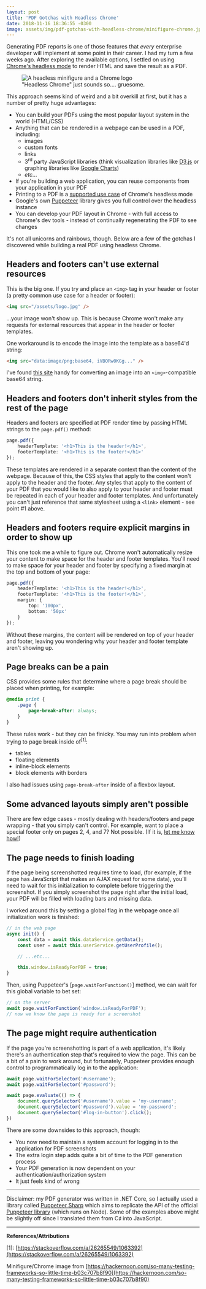 ```yaml
---
layout: post
title: 'PDF Gotchas with Headless Chrome'
date: 2018-11-16 18:36:55 -0300
image: assets/img/pdf-gotchas-with-headless-chrome/minifigure-chrome.jpg
---
```


Generating PDF reports is one of those features that _every_ enterprise developer will implement at some point in their career. I had my turn a few weeks ago. After exploring the available options, I settled on using [Chrome's headless mode](https://developers.google.com/web/updates/2017/04/headless-chrome) to render HTML and save the result as a PDF.

<figure>
    <img src="{{ 'assets/img/pdf-gotchas-with-headless-chrome/minifigure-chrome.jpg' | relative_url }}" alt="A headless minifigure and a Chrome logo" />
    <figcaption>"Headless Chrome" just sounds so.... gruesome.</figcaption>
</figure>

This approach seems kind of weird and a bit overkill at first, but it has a number of pretty huge advantages:

-   You can build your PDFs using the most popular layout system in the world (HTML/CSS)
-   Anything that can be rendered in a webpage can be used in a PDF, including:
    -   images
    -   custom fonts
    -   links
    -   3<sup>rd</sup> party JavaScript libraries (think visualization libraries like [D3.js](https://d3js.org/) or graphing libraries like [Google Charts](https://developers.google.com/chart/))
    -   _etc..._
-   If you're building a web application, you can reuse components from your application in your PDF
-   Printing to a PDF is a [supported use case](https://developers.google.com/web/updates/2017/04/headless-chrome#create_a_pdf_dom) of Chrome's headless mode
-   Google's own [Puppeteer](https://pptr.dev/) library gives you full control over the headless instance
-   You can develop your PDF layout in Chrome - with full access to Chrome's dev tools - instead of continually regenerating the PDF to see changes

It's not all unicorns and rainbows, though. Below are a few of the gotchas I discovered while building a real PDF using headless Chrome.

## Headers and footers can't use external resources

This is the big one. If you try and place an `<img>` tag in your header or footer (a pretty common use case for a header or footer):

```html
<img src="/assets/logo.jpg" />
```

...your image won't show up. This is because Chrome won't make any requests for external resources that appear in the header or footer templates.

One workaround is to encode the image into the template as a base64'd string:

```html
<img src="data:image/png;base64, iVBORw0KGg..." />
```

I've found [this site](https://www.base64-image.de/) handy for converting an image into an `<img>`-compatible base64 string.

## Headers and footers don't inherit styles from the rest of the page

Headers and footers are specified at PDF render time by passing HTML strings to the `page.pdf()` method:

```ts
page.pdf({
    headerTemplate: '<h1>This is the header!</h1>',
    footerTemplate: '<h1>This is the footer!</h1>'
});
```

These templates are rendered in a separate context than the content of the webpage. Because of this, the CSS styles that apply to the content won't apply to the header and the footer. Any styles that apply to the content of your PDF that you would like to also apply to your header and footer must be repeated in each of your header and footer templates. And unfortunately you can't just reference that same stylesheet using a `<link>` element - see point #1 above.

## Headers and footers require explicit margins in order to show up

This one took me a while to figure out. Chrome won't automatically resize your content to make space for the header and footer templates. You'll need to make space for your header and footer by specifying a fixed margin at the top and bottom of your page:

```ts
page.pdf({
    headerTemplate: '<h1>This is the header!</h1>',
    footerTemplate: '<h1>This is the footer!</h1>',
    margin: {
        top: '100px',
        bottom: '50px'
    }
});
```

Without these margins, the content will be rendered on top of your header and footer, leaving you wondering why your header and footer template aren't showing up.

## Page breaks can be a pain

CSS provides some rules that determine where a page break should be placed when printing, for example:

```css
@media print {
    .page {
        page-break-after: always;
    }
}
```

These rules work - but they can be finicky. You may run into problem when trying to page break inside of<sup>[1]</sup>:

-   tables
-   floating elements
-   inline-block elements
-   block elements with borders

I also had issues using `page-break-after` inside of a flexbox layout.

## Some advanced layouts simply aren't possible

There are few edge cases - mostly dealing with headers/footers and page wrapping - that you simply can't control.  For example, want to place a special footer only on pages 2, 4, and 7?  Not possible.  (If it is, [let me know how!](mailto:hello@nathanfriend.io))

## The page needs to finish loading

If the page being screenshotted requires time to load, (for example, if the page has JavaScript that makes an AJAX request for some data), you'll need to wait for this initialization to complete before triggering the screenshot.  If you simply screenshot the page right after the initial load, your PDF will be filled with loading bars and missing data.

I worked around this by setting a global flag in the webpage once all initialization work is finished:

```ts
// in the web page
async init() {
    const data = await this.dataService.getData();
    const user = await this.userService.getUserProfile();

    // ...etc...

    this.window.isReadyForPDF = true;
}
```

Then, using Puppeteer's [`page.waitForFunction()`] method, we can wait for this global variable to bet set:

```ts
// on the server
await page.waitForFunction('window.isReadyForPDF');
// now we know the page is ready for a screenshot
```

## The page might require authentication

If the page you're screenshotting is part of a web application, it's likely there's an authentication step that's required to view the page.  This can be a bit of a pain to work around, but fortunately, Puppeteer provides enough control to programmatically log in to the application:

```ts
await page.waitForSelector('#username');
await page.waitForSelector('#password');

await page.evaluate(() => {
    document.querySelector('#username').value = 'my-username';
    document.querySelector('#password').value = 'my-password';
    document.querySelector('#log-in-button').click();
})
```

There are some downsides to this approach, though:

- You now need to maintain a system account for logging in to the application for PDF screenshots
- The extra login step adds quite a bit of time to the PDF generation process
- Your PDF generation is now dependent on your authentication/authorization system
- It just feels kind of wrong

---

Disclaimer: my PDF generator was written in .NET Core, so I actually used a library called [Puppeteer Sharp](https://www.puppeteersharp.com/) which aims to replicate the API of the official [Puppeteer library](https://pptr.dev/) (which runs on Node).  Some of the examples above might be slightly off since I translated them from C♯ into JavaScript.

---

**References/Attributions**

\[1\]: [https://stackoverflow.com/a/26265549/1063392](https://stackoverflow.com/a/26265549/1063392)

Minifigure/Chrome image from [https://hackernoon.com/so-many-testing-frameworks-so-little-time-b03c707b8f90](https://hackernoon.com/so-many-testing-frameworks-so-little-time-b03c707b8f90)
